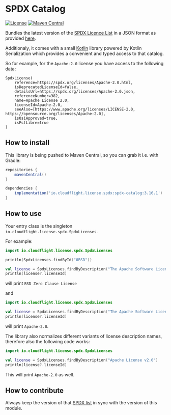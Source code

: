  # SPDX Catalog

[![License](https://img.shields.io/badge/License-Apache_2.0-green.svg)](https://opensource.org/licenses/Apache-2.0)
[![Maven Central](https://img.shields.io/maven-central/v/io.cloudflight.license.spdx/spdx-catalog.svg?label=Maven%20Central)](https://search.maven.org/artifact/io.cloudflight.license.spdx/spdx-catalog)

Bundles the latest version of the [SPDX Licence List](https://spdx.org/licenses/) in a JSON format
as provided [here](https://github.com/spdx/license-list-data/tree/master/json).

Additionaly, it comes with a small [Kotlin](https://kotlinlang.org/) library powered by Kotlin Serialization
which provides a convenient and typed access to that catalog.

So for example, for the `Apache-2.0` license you have access to the following data:

```
SpdxLicense(
    reference=https://spdx.org/licenses/Apache-2.0.html, 
    isDeprecatedLicenseId=false, 
    detailsUrl=https://spdx.org/licenses/Apache-2.0.json, 
    referenceNumber=382, 
    name=Apache License 2.0, 
    licenseId=Apache-2.0, 
    seeAlso=[https://www.apache.org/licenses/LICENSE-2.0, https://opensource.org/licenses/Apache-2.0], 
    isOsiApproved=true, 
    isFsfLibre=true
)
```

## How to install

This library is being pushed to Maven Central, so you can grab it i.e. with Gradle:

````groovy
repositories {
    mavenCentral()
}

dependencies {
    implementation('io.cloudflight.license.spdx:spdx-catalog:3.16.1')
}
````

## How to use

Your entry class is the singleton `io.cloudflight.license.spdx.SpdxLicenses`.

For example:

````kotlin
import io.cloudflight.license.spdx.SpdxLicenses

println(SpdxLicenses.findById("0BSD"))

val license = SpdxLicenses.findByDescription("The Apache Software License, Version 2.0")
println(license?.licenseId)
````

will print `BSD Zero Clause License` 

and

````kotlin
import io.cloudflight.license.spdx.SpdxLicenses

val license = SpdxLicenses.findByDescription("The Apache Software License, Version 2.0")
println(license?.licenseId)
````

will print `Apache-2.0`.

The library also normalizes different variants of license description names, therefore also the following code works:

````kotlin
import io.cloudflight.license.spdx.SpdxLicenses

val license = SpdxLicenses.findByDescription("Apache License v2.0")
println(license?.licenseId)
````

This will print `Apache-2.0` as well.

## How to contribute

Always keep the version of that [SPDX list](https://github.com/spdx/license-list-data/tree/master/json) in sync with the version of this module.
